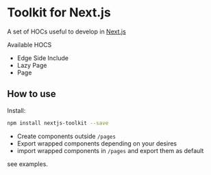 # Toolkit for Next.js

A set of HOCs useful to develop in [Next.js](https://github.com/zeit/next.js)

Available HOCS

- Edge Side Include
- Lazy Page
- Page

## How to use

Install:

```bash
npm install nextjs-toolkit --save
```

- Create components outside `/pages`
- Export wrapped components depending on your desires
- import wrapped components in `/pages` and export them as default

see examples.
